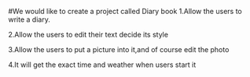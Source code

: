 #We would like to create a project called Diary book
1.Allow the users to write a diary.  

2.Allow the users to edit their text decide its style  

3.Allow the users to put a picture into it,and of course edit the photo  

4.It will get the exact time and weather when users start it   